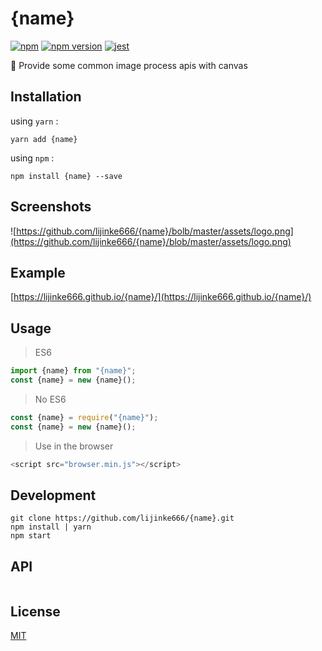 # {name}

[![npm](https://img.shields.io/npm/dm/image-magician.svg?style=flat-square)](https://www.npmjs.com/package/{name})
[![npm version](https://img.shields.io/npm/v/photo-magician.svg?style=flat-square)](https://badge.fury.io/js/{name})
[![jest](https://facebook.github.io/jest/img/jest-badge.svg)](https://github.com/facebook/jest)

:art: Provide some common image process apis with canvas

## Installation

using `yarn` :

```
yarn add {name}
```

using `npm` :

```
npm install {name} --save
```

## Screenshots

![https://github.com/lijinke666/{name}/bolb/master/assets/logo.png](https://github.com/lijinke666/{name}/blob/master/assets/logo.png)

## Example

[https://lijinke666.github.io/{name}/](https://lijinke666.github.io/{name}/)

## Usage

> ES6

```js
import {name} from "{name}";
const {name} = new {name}();

```

> No ES6

```js
const {name} = require("{name}");
const {name} = new {name}();

```

> Use in the browser

```js
<script src="browser.min.js"></script>
```


## Development

```
git clone https://github.com/lijinke666/{name}.git
npm install | yarn
npm start
```

## API
```js

```

## License

[MIT](https://github.com/photo-magician/blob/master/LICENCE)
